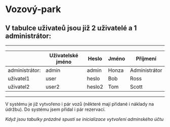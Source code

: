 # Vozový-park

<h2>V tabulce uživateů jsou již 2 uživatelé a 1 administrátor:</h2>

___________________________________________________________________

|   | Uživatelské jméno  | Heslo  | Jméno  | Příjmení  |
| ------------ | ------------ | ------------ | ------------ | ------------ |
| administrátor:  | admin  | admin  | Honza  | Administrátor  |
| uživatel1  | user  | heslo  | Bob  | Ross  |
| uživatel2  | user2  | heslo2  |  Tom | Scott  |
              
___________________________________________________________________

<p>
  V systému je již vytvořeno i pár vozů (některé mají přidané i náklady na údržbu). Do systému jsem přidal i pár rezervací.
              
              
<i>Když jsou tabulky prázdné spustí se inicializace vytvoření adminského účtu</i>

